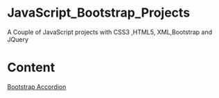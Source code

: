 # JavaScript_Bootstrap_Projects
A Couple of JavaScript projects with CSS3 ,HTML5, XML,Bootstrap and JQuery 

# Content
   [Bootstrap Accordion](https://github.com/SabitKondakci/JavaScript_Bootstrap_Projects/tree/main/BootstrapAccordion)
